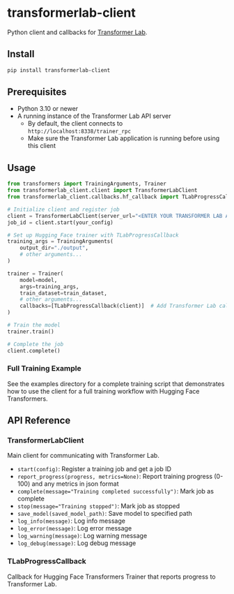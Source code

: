 # transformerlab-client

Python client and callbacks for [Transformer Lab](https://github.com/transformerlab).

## Install

```bash
pip install transformerlab-client
```

## Prerequisites

- Python 3.10 or newer
- A running instance of the Transformer Lab API server
  - By default, the client connects to `http://localhost:8338/trainer_rpc`
  - Make sure the Transformer Lab application is running before using this client

## Usage

```python
from transformers import TrainingArguments, Trainer
from transformerlab_client.client import TransformerLabClient
from transformerlab_client.callbacks.hf_callback import TLabProgressCallback

# Initialize client and register job
client = TransformerLabClient(server_url="<ENTER YOUR TRANSFORMER LAB API URL>")
job_id = client.start(your_config)

# Set up Hugging Face trainer with TLabProgressCallback
training_args = TrainingArguments(
    output_dir="./output",
    # other arguments...
)

trainer = Trainer(
    model=model,
    args=training_args,
    train_dataset=train_dataset,
    # other arguments...
    callbacks=[TLabProgressCallback(client)]  # Add Transformer Lab callback
)

# Train the model
trainer.train()

# Complete the job
client.complete()
```

### Full Training Example

See the examples directory for a complete training script that demonstrates how to use the client for a full training workflow with Hugging Face Transformers.

## API Reference

### TransformerLabClient

Main client for communicating with Transformer Lab.

- `start(config)`: Register a training job and get a job ID
- `report_progress(progress, metrics=None)`: Report training progress (0-100) and any metrics in json format
- `complete(message="Training completed successfully")`: Mark job as complete
- `stop(message="Training stopped")`: Mark job as stopped
- `save_model(saved_model_path)`: Save model to specified path
- `log_info(message)`: Log info message
- `log_error(message)`: Log error message
- `log_warning(message)`: Log warning message
- `log_debug(message)`: Log debug message

### TLabProgressCallback

Callback for Hugging Face Transformers Trainer that reports progress to Transformer Lab.